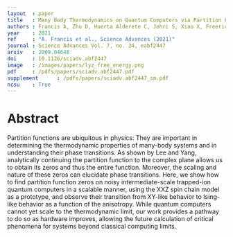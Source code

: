 ```yaml
---
layout  : paper
title   : Many Body Thermodynamics on Quantum Computers via Partition Function Zeros
authors : Francis A, Zhu D, Huerta Alderete C, Johri S, Xiao X, Freericks JK, Monroe C, Linke NM, Kemper AF
year    : 2021
ref     : "A. Francis et al., Science Advances (2021)"
journal : Science Advances Vol. 7, no. 34, eabf2447
arxiv   : 2009.04648
doi     : 10.1126/sciadv.abf2447 
image   : /images/papers/lyz_free_energy.png
pdf     : /pdfs/papers/sciadv.abf2447.pdf
supplement      : /pdfs/papers/sciadv.abf2447_sm.pdf
ncsu    : True
---
```


# Abstract
Partition functions are ubiquitous in physics: They are important in determining the thermodynamic properties of many-body systems and in understanding their phase transitions. As shown by Lee and Yang, analytically continuing the partition function to the complex plane allows us to obtain its zeros and thus the entire function. Moreover, the scaling and nature of these zeros can elucidate phase transitions. Here, we show how to find partition function zeros on noisy intermediate-scale trapped-ion quantum computers in a scalable manner, using the XXZ spin chain model as a prototype, and observe their transition from XY-like behavior to Ising-like behavior as a function of the anisotropy. While quantum computers cannot yet scale to the thermodynamic limit, our work provides a pathway to do so as hardware improves, allowing the future calculation of critical phenomena for systems beyond classical computing limits.
